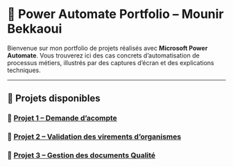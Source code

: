 # 💼 Power Automate Portfolio – Mounir Bekkaoui

Bienvenue sur mon portfolio de projets réalisés avec **Microsoft Power Automate**. Vous trouverez ici des cas concrets d’automatisation de processus métiers, illustrés par des captures d’écran et des explications techniques.

---

## 📂 Projets disponibles

### 🔹 [Projet 1 – Demande d’acompte](projet-acompte/README.md)
### 🔹 [Projet 2 – Validation des virements d’organismes](projet-organismeRH/README.md)
### 🔹 [Projet 3 – Gestion des documents Qualité](projet-qualite/README.md)



